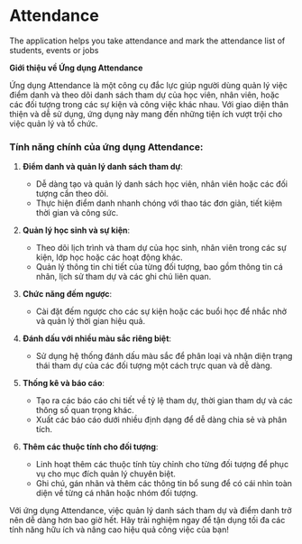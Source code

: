 # Attendance
The application helps you take attendance and mark the attendance list of students, events or jobs

**Giới thiệu về Ứng dụng Attendance**

Ứng dụng Attendance là một công cụ đắc lực giúp người dùng quản lý việc điểm danh và theo dõi danh sách tham dự của học viên, nhân viên, hoặc các đối tượng trong các sự kiện và công việc khác nhau. Với giao diện thân thiện và dễ sử dụng, ứng dụng này mang đến những tiện ích vượt trội cho việc quản lý và tổ chức.

### Tính năng chính của ứng dụng Attendance:

1. **Điểm danh và quản lý danh sách tham dự**:
   - Dễ dàng tạo và quản lý danh sách học viên, nhân viên hoặc các đối tượng cần theo dõi.
   - Thực hiện điểm danh nhanh chóng với thao tác đơn giản, tiết kiệm thời gian và công sức.

2. **Quản lý học sinh và sự kiện**:
   - Theo dõi lịch trình và tham dự của học sinh, nhân viên trong các sự kiện, lớp học hoặc các hoạt động khác.
   - Quản lý thông tin chi tiết của từng đối tượng, bao gồm thông tin cá nhân, lịch sử tham dự và các ghi chú liên quan.

3. **Chức năng đếm ngược**:
   - Cài đặt đếm ngược cho các sự kiện hoặc các buổi học để nhắc nhở và quản lý thời gian hiệu quả.

4. **Đánh dấu với nhiều màu sắc riêng biệt**:
   - Sử dụng hệ thống đánh dấu màu sắc để phân loại và nhận diện trạng thái tham dự của các đối tượng một cách trực quan và dễ dàng.

5. **Thống kê và báo cáo**:
   - Tạo ra các báo cáo chi tiết về tỷ lệ tham dự, thời gian tham dự và các thông số quan trọng khác.
   - Xuất các báo cáo dưới nhiều định dạng để dễ dàng chia sẻ và phân tích.

6. **Thêm các thuộc tính cho đối tượng**:
   - Linh hoạt thêm các thuộc tính tùy chỉnh cho từng đối tượng để phục vụ cho mục đích quản lý chuyên biệt.
   - Ghi chú, gán nhãn và thêm các thông tin bổ sung để có cái nhìn toàn diện về từng cá nhân hoặc nhóm đối tượng.

Với ứng dụng Attendance, việc quản lý danh sách tham dự và điểm danh trở nên dễ dàng hơn bao giờ hết. Hãy trải nghiệm ngay để tận dụng tối đa các tính năng hữu ích và nâng cao hiệu quả công việc của bạn!
